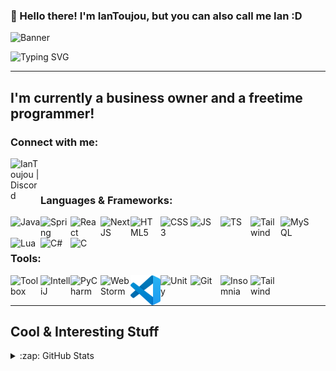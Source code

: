 ### 👋 Hello there! I'm IanToujou, but you can also call me Ian :D

![Banner](https://user-images.githubusercontent.com/44029196/179741913-9e99cdea-9fee-4aa3-9f2c-ffd9094e1315.png)

<p align="left">
<img alt="Typing SVG" src="https://readme-typing-svg.herokuapp.com/?color=%2311cc0a&vCenter=true&width=500&lines=>+./welcome.sh;Nice+to+see+you!+I+hope+you+have+a+nice+day!;"/>
</p>

---

## I'm currently a business owner and a freetime programmer!

### Connect with me:

[<img align="left" alt="IanToujou | Discord" width="48px" src="https://skillicons.dev/icons?i=discord" />][discord]

<br /><br />

### Languages & Frameworks:

<img align="left" alt="Java" width="48px" src="https://skillicons.dev/icons?i=java" />
<img align="left" alt="Spring" width="48px" src="https://skillicons.dev/icons?i=spring" />
<img align="left" alt="React" width="48px" src="https://skillicons.dev/icons?i=react" />
<img align="left" alt="NextJS" width="48px" src="https://skillicons.dev/icons?i=nextjs" />
<img align="left" alt="HTML5" width="48px" src="https://skillicons.dev/icons?i=html" />
<img align="left" alt="CSS3" width="48px" src="https://skillicons.dev/icons?i=css" />
<img align="left" alt="JS" width="48px" src="https://skillicons.dev/icons?i=js" />
<img align="left" alt="TS" width="48px" src="https://skillicons.dev/icons?i=ts" />
<img align="left" alt="Tailwind" width="48px" src="https://skillicons.dev/icons?i=tailwind" />
<img align="left" alt="MySQL" width="48px" src="https://skillicons.dev/icons?i=mysql" />
<img align="left" alt="Lua" width="48px" src="https://skillicons.dev/icons?i=lua" />
<img align="left" alt="C#" width="48px" src="https://skillicons.dev/icons?i=cs" />
<img align="left" alt="C" width="48px" src="https://skillicons.dev/icons?i=c" />

<br /><br />

### Tools:

<img align="left" alt="Toolbox" width="48px" src="https://resources.jetbrains.com/storage/products/toolbox/img/meta/toolbox_logo_300x300.png" />
<img align="left" alt="IntelliJ" width="48px" src="https://upload.wikimedia.org/wikipedia/commons/thumb/9/9c/IntelliJ_IDEA_Icon.svg/1200px-IntelliJ_IDEA_Icon.svg.png" />
<img align="left" alt="PyCharm" width="48px" src="https://resources.jetbrains.com/storage/products/pycharm/img/meta/pycharm_logo_300x300.png" />
<img align="left" alt="WebStorm" width="48px" src="https://resources.jetbrains.com/storage/products/webstorm/img/meta/webstorm_logo_300x300.png" />
<img align="left" alt="Visual Studio Code" width="48px" src="https://raw.githubusercontent.com/github/explore/80688e429a7d4ef2fca1e82350fe8e3517d3494d/topics/visual-studio-code/visual-studio-code.png" />
<img align="left" alt="Unity" width="48px" src="https://www.shareicon.net/data/2015/09/24/106337_3d_512x512.png" />
<img align="left" alt="Git" width="48px" src="https://upload.wikimedia.org/wikipedia/commons/thumb/3/3f/Git_icon.svg/1200px-Git_icon.svg.png" />
<img align="left" alt="Insomnia" width="48px" src="https://seeklogo.com/images/I/insomnia-logo-A35E09EB19-seeklogo.com.png" />
<img align="left" alt="Tailwind" width="48px" src="https://skillicons.dev/icons?i=maven" />

<br />
<br />

---

## Cool & Interesting Stuff

<details>
  <summary>:zap: GitHub Stats</summary>
  <img align="left" alt="IanToujou's GitHub Stats" src="https://github-readme-stats.vercel.app/api?username=IanToujou&show_icons=true&hide_border=true" />
</details>

[youtube]: https://youtube.com/c/IanToujou
[instagram]: https://instagram.com/IanToujou
[discord]: https://discord.gg/VWCjBaT5QF
